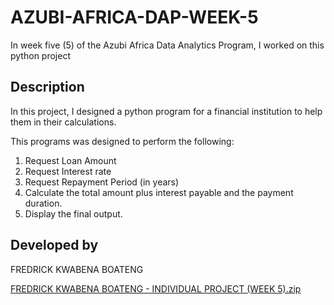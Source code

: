 # AZUBI-AFRICA-DAP-WEEK-5
In week five (5) of the Azubi Africa Data Analytics Program, I worked on this python project

## Description
In this project, I designed a python program for a financial institution to help them in their calculations.

This programs was designed to perform the following:
1. Request Loan Amount 
2. Request Interest rate
3. Request Repayment Period (in years)
4. Calculate the total amount plus interest payable and the payment duration.
5. Display the final output.

## Developed by
FREDRICK KWABENA BOATENG


[FREDRICK KWABENA BOATENG - INDIVIDUAL PROJECT (WEEK 5).zip](https://github.com/kwabenaboateng/AZUBI-AFRICA-DAP-WEEK-5/files/10882153/FREDRICK.KWABENA.BOATENG.-.INDIVIDUAL.PROJECT.WEEK.5.zip)
